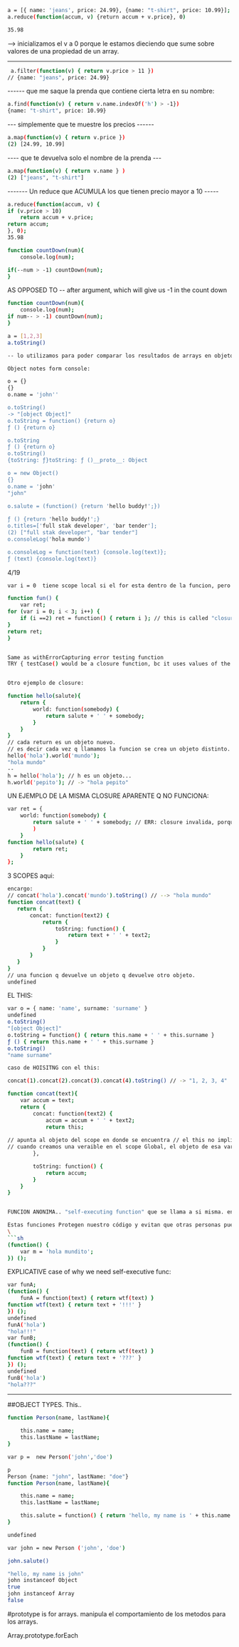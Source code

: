    
```sh
a = [{ name: 'jeans', price: 24.99}, {name: "t-shirt", price: 10.99}];
a.reduce(function(accum, v) {return accum + v.price}, 0)

35.98

```

 --> inicializamos el v a 0 porque le estamos dieciendo que sume sobre valores de una propiedad de un array.

------
```sh
 a.filter(function(v) { return v.price > 11 })
// {name: "jeans", price: 24.99}
```
------ que me saque la prenda que contiene cierta letra en su nombre:
```sh
a.find(function(v) { return v.name.indexOf('h') > -1})
{name: "t-shirt", price: 10.99}
```
--- simplemente que te muestre los precios ------
```sh
a.map(function(v) { return v.price })
(2) [24.99, 10.99]
```
---- que te devuelva solo el nombre de la prenda ---
```sh
a.map(function(v) { return v.name } )
(2) ["jeans", "t-shirt"]
```
-------  Un reduce que ACUMULA los que tienen precio mayor a 10 -----


```sh
a.reduce(function(accum, v) { 
if (v.price > 10)
 	return accum + v.price;
return accum;
}, 0);
35.98
```

```sh
function countDown(num){
	console.log(num);

if(--num > -1) countDown(num);
}
```

AS OPPOSED TO -- after argument, which will give us -1 in the count down

```sh
function countDown(num){
	console.log(num);
if num-- > -1) countDown(num);
}
```

```sh
a = [1,2,3]
a.toString()

-- lo utilizamos para poder comparar los resultados de arrays en objetos

Object notes form console:
```

```sh
o = {}
{}
o.name = 'john''

o.toString()
-> "[object Object]"
o.toString = function() {return o}
ƒ () {return o}

o.toString
ƒ () {return o}
o.toString()
{toString: ƒ}toString: ƒ ()__proto__: Object

o = new Object()
{}
o.name = 'john'
"john"

o.salute = (function() {return 'hello buddy!';})
            
ƒ () {return 'hello buddy!';}
o.titles=['full stak developer', 'bar tender'];
(2) ["full stak developer", "bar tender"]
o.consoleLog('hola mundo')

o.consoleLog = function(text) {console.log(text)};
ƒ (text) {console.log(text)}
```

4/19

```sh
var i = 0  tiene scope local si el for esta dentro de la funcion, pero si esta fuera de una funcion la variable i tiene/...?

function fun() {
	var ret;
for (var i = 0; i < 3; i++) {
	if (i ==2) ret = function() { return i }; // this is called "closure", when the function scope of {return i} uses the outer scope for the value of var i
}
return ret;
}


Same as withErrorCapturing error testing function
TRY { testCase() would be a closure function, bc it uses values of the outer scope of the function it’s contained in. 


Otro ejemplo de closure:

function hello(salute){
	return {
		world: function(somebody) {
			return salute + ' ' + somebody;
        }
    }
}
// cada return es un objeto nuevo.
// es decir cada vez q llamamos la funcion se crea un objeto distinto.
hello('hola').world('mundo');
"hola mundo"
--
h = hello('hola'); // h es un objeto... 
h.world('pepito'); // -> "hola pepito"

```
UN EJEMPLO DE LA MISMA CLOSURE APARENTE Q NO FUNCIONA:

```sh
var ret = {
    world: function(somebody) {
        return salute + ' ' + somebody; // ERR: closure invalida, porque no sabe lo que es salute.
        )
    }
function hello(salute) {
        return ret;
    }
};
 ```

 3 SCOPES aqui:
 ```sh
 encargo: 
 // concat('hola').concat('mundo').toString() // --> "hola mundo"
 function concat(text) {
	return {
		concat: function(text2) {
			return {
				toString: function() {
                	return text + ' ' + text2;
				} 
            }  
        }
    }
}
// una funcion q devuelve un objeto q devuelve otro objeto.
undefined
```
EL THIS: 

```sh
var o = { name: 'name', surname: 'surname' }
undefined
o.toString()
"[object Object]"
o.toString = function() { return this.name + ' ' + this.surname }
ƒ () { return this.name + ' ' + this.surname }
o.toString()
"name surname"

caso de HOISITNG con el this:

concat(1).concat(2).concat(3).concat(4).toString() // -> "1, 2, 3, 4"

function concat(text){
    var accum = text;
    return {
        concat: function(text2) {
            accum = accum + ' ' + text2;
            return this; 
            
// apunta al objeto del scope en donde se encuentra // el this no implica closure, sino context. el accum implica closure porque accede a la variable accum definida fuera de su scope.
// cuando creamos una veraible en el scope Global, el objeto de esa var sera window. 
        },

        toString: function() {
            return accum;
        }
    }
}


FUNCION ANONIMA.. "self-executing function" que se llama a si misma. en el contexto Window.

Estas funciones Protegen nuestro código y evitan que otras personas puedan redeclarar variables en el scope global. 
\
```sh
(function() {   
	var m = 'hola mundito';
}) ();
```

EXPLICATIVE case of why we need self-executive func:
```sh
var funA;
(function() {
	funA = function(text) { return wtf(text) }
function wtf(text) { return text + '!!!' }
}) ();
undefined
funA('hola')
"hola!!!"
var funB;
(function() {
	funB = function(text) { return wtf(text) }
function wtf(text) { return text + '???' }
}) ();
undefined
funB('hola')
"hola???"
```

-----

##OBJECT TYPES. This..

```sh
function Person(name, lastName){

	this.name = name;
	this.lastName = lastName;
}

var p =  new Person('john','doe')

p
Person {name: "john", lastName: "doe"}
function Person(name, lastName){

	this.name = name;
	this.lastName = lastName;

	this.salute = function() { return 'hello, my name is ' + this.name };
}

undefined

var john = new Person ('john', 'doe')

john.salute()

"hello, my name is john"
john instanceof Object
true
john instanceof Array
false

```

#prototype is for arrays. manipula el comportamiento de los metodos para los arrays.

Array.prototype.forEach